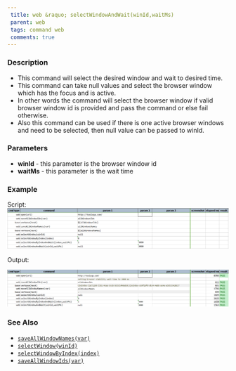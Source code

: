```yaml
---
 title: web &raquo; selectWindowAndWait(winId,waitMs)
 parent: web
 tags: command web
 comments: true
---
```

 
### Description

- This command will select the desired window and wait to desired time.
- This command can take null values and select the browser window which has the focus and is active.
- In other words the command will select the browser window if valid browser window id is provided and pass the command or else fail otherwise.
- Also this command can be used if there is one active browser windows and need to be selected, then null value can be passed to winId.

### Parameters

- **winId** - this parameter is the browser window id
- **waitMs** - this parameter is the wait time 

### Example

Script:<br/>
![](image/selectWindowAndWait_01.png)

Output:<br/>
       
![](image/selectWindowAndWait_02.png)

### See Also

- [`saveAllWindowNames(var)`](saveAllWindowNames(var))
- [`selectWindow(winId)`](selectWindow(winId))
- [`selectWindowByIndex(index)`](selectWindowByIndex(index))
- [`saveAllWindowIds(var)`](saveAllWindowIds(var))